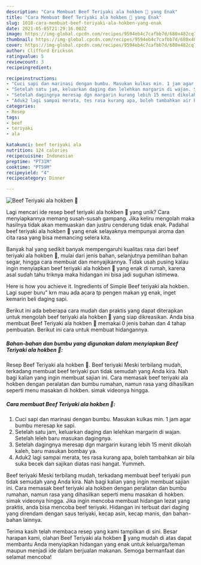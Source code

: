 ```yaml
---
description: "Cara Membuat Beef Teriyaki ala hokben 🌷 yang Enak"
title: "Cara Membuat Beef Teriyaki ala hokben 🌷 yang Enak"
slug: 1018-cara-membuat-beef-teriyaki-ala-hokben-yang-enak
date: 2021-05-05T21:29:16.002Z
image: https://img-global.cpcdn.com/recipes/9594eb4c7cafbb7d/680x482cq70/beef-teriyaki-ala-hokben-🌷-foto-resep-utama.jpg
thumbnail: https://img-global.cpcdn.com/recipes/9594eb4c7cafbb7d/680x482cq70/beef-teriyaki-ala-hokben-🌷-foto-resep-utama.jpg
cover: https://img-global.cpcdn.com/recipes/9594eb4c7cafbb7d/680x482cq70/beef-teriyaki-ala-hokben-🌷-foto-resep-utama.jpg
author: Clifford Erickson
ratingvalue: 5
reviewcount: 3
recipeingredient:

recipeinstructions:
- "Cuci sapi dan marinasi dengan bumbu. Masukan kulkas min. 1 jam agar bumbu meresap ke sapi."
- "Setelah satu jam, keluarkan daging dan lelehkan margarin di wajan. Setelah leleh baru masukan dagingnya."
- "Setelah dagingnya meresap dgn margarin kurang lebih 15 menit dikolah kaleh, baru masukan bombay ya."
- "Aduk2 lagi sampai merata, tes rasa kurang apa, boleh tambahkan air bila suka becek dan sajikan diatas nasi hangat. Yummeh."
categories:
- Resep
tags:
- beef
- teriyaki
- ala

katakunci: beef teriyaki ala 
nutrition: 124 calories
recipecuisine: Indonesian
preptime: "PT31M"
cooktime: "PT59M"
recipeyield: "4"
recipecategory: Dinner

---
```



![Beef Teriyaki ala hokben 🌷](https://img-global.cpcdn.com/recipes/9594eb4c7cafbb7d/680x482cq70/beef-teriyaki-ala-hokben-🌷-foto-resep-utama.jpg)

Lagi mencari ide resep beef teriyaki ala hokben 🌷 yang unik? Cara menyiapkannya memang susah-susah gampang. Jika keliru mengolah maka hasilnya tidak akan memuaskan dan justru cenderung tidak enak. Padahal beef teriyaki ala hokben 🌷 yang enak selayaknya mempunyai aroma dan cita rasa yang bisa memancing selera kita.

Banyak hal yang sedikit banyak mempengaruhi kualitas rasa dari beef teriyaki ala hokben 🌷, mulai dari jenis bahan, selanjutnya pemilihan bahan segar, hingga cara membuat dan menyajikannya. Tidak usah pusing kalau ingin menyiapkan beef teriyaki ala hokben 🌷 yang enak di rumah, karena asal sudah tahu triknya maka hidangan ini bisa jadi suguhan istimewa.

Here is how you achieve it. Ingredients of Simple Beef teriyaki ala hokben. Lagi super buru&#34; krn mau ada acara tp pengen makan yg enak, inget kemarin beli daging sapi.


Berikut ini ada beberapa cara mudah dan praktis yang dapat diterapkan untuk mengolah beef teriyaki ala hokben 🌷 yang siap dikreasikan. Anda bisa membuat Beef Teriyaki ala hokben 🌷 memakai 0 jenis bahan dan 4 tahap pembuatan. Berikut ini cara untuk membuat hidangannya.

<!--inarticleads1-->

##### Bahan-bahan dan bumbu yang digunakan dalam menyiapkan Beef Teriyaki ala hokben 🌷:



Resep Beef Teriyaki ala hokben 🌷. Beef teriyaki Meski terbilang mudah, terkadang membuat beef teriyaki pun tidak semudah yang Anda kira. Nah bagi kalian yang ingin membuat sajian ini. Cara memasak beef teriyaki ala hokben dengan peralatan dan bumbu rumahan, namun rasa yang dihasilkan seperti menu masakan di hokben. simak videonya hingga. 

<!--inarticleads2-->

##### Cara membuat Beef Teriyaki ala hokben 🌷:

1. Cuci sapi dan marinasi dengan bumbu. Masukan kulkas min. 1 jam agar bumbu meresap ke sapi.
1. Setelah satu jam, keluarkan daging dan lelehkan margarin di wajan. Setelah leleh baru masukan dagingnya.
1. Setelah dagingnya meresap dgn margarin kurang lebih 15 menit dikolah kaleh, baru masukan bombay ya.
1. Aduk2 lagi sampai merata, tes rasa kurang apa, boleh tambahkan air bila suka becek dan sajikan diatas nasi hangat. Yummeh.


Beef teriyaki Meski terbilang mudah, terkadang membuat beef teriyaki pun tidak semudah yang Anda kira. Nah bagi kalian yang ingin membuat sajian ini. Cara memasak beef teriyaki ala hokben dengan peralatan dan bumbu rumahan, namun rasa yang dihasilkan seperti menu masakan di hokben. simak videonya hingga. Jika ingin mencoba membuat hidangan lezat yang praktis, anda bisa mencoba beef teriyaki. Hidangan ini terbuat dari daging yang direndam dengan saus teriyaki, kecap asin, kecap manis, dan bahan-bahan lainnya. 

Terima kasih telah membaca resep yang kami tampilkan di sini. Besar harapan kami, olahan Beef Teriyaki ala hokben 🌷 yang mudah di atas dapat membantu Anda menyiapkan hidangan yang enak untuk keluarga/teman maupun menjadi ide dalam berjualan makanan. Semoga bermanfaat dan selamat mencoba!
